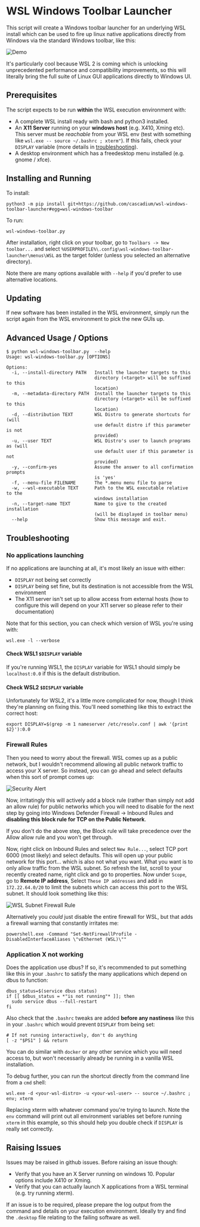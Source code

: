 # WSL Windows Toolbar Launcher

This script will create a Windows toolbar launcher for an underlying WSL install which
can be used to fire up linux native applications directly from Windows via the standard
Windows toolbar, like this:

![Demo](assets/demo.gif)

It's particularly cool because WSL 2 is coming which is unlocking unprecedented performance
and compatibility improvements, so this will literally bring the full suite of Linux GUI
applications directly to Windows UI.

## Prerequisites

The script expects to be run **within** the WSL execution environment with:

* A complete WSL install ready with bash and python3 installed.
* An **X11 Server** running on your **windows host** (e.g. X410, Xming etc). This server
  must be *reachable* from your WSL env (test with something like `wsl.exe -- source ~/.bashrc ; xterm"`).
  If this fails, check your `DISPLAY` variable (more details in [troubleshooting](#troubleshooting)).
* A desktop environment which has a freedesktop menu installed (e.g. gnome / xfce).

## Installing and Running

To install:

    python3 -m pip install git+https://github.com/cascadium/wsl-windows-toolbar-launcher#egg=wsl-windows-toolbar

To run:

    wsl-windows-toolbar.py

After installation, right click on your toolbar, go to
`Toolbars -> New toolbar...` and select
`%USERPROFILE%\.config\wsl-windows-toolbar-launcher\menus\WSL` as the target folder (unless
you selected an alternative directory).

Note there are many options available with `--help` if you'd prefer to use alternative locations.

## Updating

If new software has been installed in the WSL environment, simply run the script again from the WSL environment to pick
the new GUIs up.

## Advanced Usage / Options

```
$ python wsl-windows-toolbar.py  --help
Usage: wsl-windows-toolbar.py [OPTIONS]

Options:
  -i, --install-directory PATH   Install the launcher targets to this
                                 directory (<target> will be suffixed to this
                                 location)
  -m, --metadata-directory PATH  Install the launcher targets to this
                                 directory (<target> will be suffixed to this
                                 location)
  -d, --distribution TEXT        WSL Distro to generate shortcuts for (will
                                 use default distro if this parameter is not
                                 provided)
  -u, --user TEXT                WSL Distro's user to launch programs as (will
                                 use default user if this parameter is not
                                 provided)
  -y, --confirm-yes              Assume the answer to all confirmation prompts
                                 is 'yes'
  -f, --menu-file FILENAME       The *.menu menu file to parse
  -w, --wsl-executable TEXT      Path to the WSL executable relative to the
                                 windows installation
  -n, --target-name TEXT         Name to give to the created installation
                                 (will be displayed in toolbar menu)
  --help                         Show this message and exit.
```

## Troubleshooting

### No applications launching

If no applications are launching at all, it's most likely an issue with either:

* `DISPLAY` not being set correctly
* `DISPLAY` being set fine, but its destination is not accessible from the WSL environment
* The X11 server isn't set up to allow access from external hosts (how to configure this will depend on your X11 server
  so please refer to their documentation)

Note that for this section, you can check which version of WSL you're using with:

    wsl.exe -l --verbose

#### Check WSL1 `$DISPLAY` variable

If you're running WSL1, the `DISPLAY` variable for WSL1 should simply be `localhost:0.0`
if this is the default distribution.

#### Check WSL2 `$DISPLAY` variable

Unfortunately for WSL2, it's a little more complicated for now, though I think they're
planning on fixing this. You'll need something like this to extract the correct host:

    export DISPLAY=$(grep -m 1 nameserver /etc/resolv.conf | awk '{print $2}'):0.0

### Firewall Rules

Then you need to worry about the firewall. WSL comes up as a public network, but I wouldn't recommend
allowing all public network traffic to access your X server. So instead, you can go ahead and select
defaults when this sort of prompt comes up:

![Security Alert](assets/security_alert.png)

Now, irritatingly this will actively add a block rule (rather than simply not add an allow rule) for public networks
which you will need to disable for the next step by going into Windows Defender Firewall -> Inbound Rules and
**disabling this block rule for TCP on the Public Network**.

If you don't do the above step, the Block rule will take precedence over the Allow allow rule and you won't get through.

Now, right click on Inbound Rules and select `New Rule...`, select TCP port 6000 (most likely) and select defaults. This
will open up your public network for this port... which is also not what you want. What you want is to only allow traffic
from the WSL subnet. So refresh the list, scroll to your recently created name, right click and go to properties. Now
under `Scope`, go to **Remote IP address**, Select `These IP addresses` and add in `172.22.64.0/20` to limit the subnets
which can access this port to the WSL subnet. It should look something like this:

![WSL Subnet Firewall Rule](assets/firewall_rule_wsl_subnet.png)

Alternatively you *could* just disable the entire firewall for WSL, but that adds a firewall warning that constantly
irritates me:

    powershell.exe -Command "Set-NetFirewallProfile -DisabledInterfaceAliases \"vEthernet (WSL)\""

### Application X not working

Does the application use dbus? If so, it's recommended to put something like this in your `.bashrc` to satisfy the many
applications which depend on dbus to function:

    dbus_status=$(service dbus status)
    if [[ $dbus_status = *"is not running"* ]]; then
      sudo service dbus --full-restart
    fi

Also check that the `.bashrc` tweaks are added **before any nastiness** like this in your `.bashrc` which would prevent `DISPLAY` from being set:

    # If not running interactively, don't do anything
    [ -z "$PS1" ] && return

You can do similar with `docker` or any other service which you will need access to, but won't necessarily already be
running in a vanilla WSL installation.

To debug further, you can run the shortcut directly from the command line from a `cmd` shell:

    wsl.exe -d <your-wsl-distro> -u <your-wsl-user> -- source ~/.bashrc ; env; xterm

Replacing xterm with whatever command you're trying to launch. Note the `env` command will
print out all environment variables set before running `xterm` in this example, so this should
help you double check if `DISPLAY` is really set correctly. 


## Raising Issues

Issues may be raised in github issues. Before raising an issue though:

* Verify that you have an X Server running on windows 10. Popular options include X410 or Xming.
* Verify that you can actually launch X applications from a WSL terminal (e.g. try running xterm).

If an issue is to be required, please prepare the log output from the command and details on your
execution environment. Ideally try and find the `.desktop` file relating to the failing software as well.
